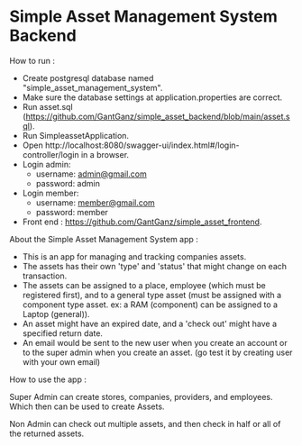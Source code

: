 # Simple Asset Management System Backend

How to run :
- Create postgresql database named "simple_asset_management_system".
- Make sure the database settings at application.properties are correct.
- Run asset.sql (https://github.com/GantGanz/simple_asset_backend/blob/main/asset.sql).
- Run SimpleassetApplication.
- Open http://localhost:8080/swagger-ui/index.html#/login-controller/login in a browser.
- Login admin:
  + username: admin@gmail.com
  + password: admin
- Login member:
  + username: member@gmail.com
  + password: member
- Front end : https://github.com/GantGanz/simple_asset_frontend.

About the Simple Asset Management System app :
- This is an app for managing and tracking companies assets.
- The assets has their own 'type' and 'status' that might change on each transaction. 
- The assets can be assigned to a place, employee (which must be registered first), and to a general type asset (must be assigned with a component type asset. ex: a RAM (component) can be assigned to a Laptop (general)). 
- An asset might have an expired date, and a 'check out' might have a specified return date. 
- An email would be sent to the new user when you create an account or to the super admin when you create an asset. (go test it by creating user with your own email)

How to use the app :

Super Admin can create stores, companies, providers, and employees. Which then can be used to create Assets.

Non Admin can check out multiple assets, and then check in half or all of the returned assets.
